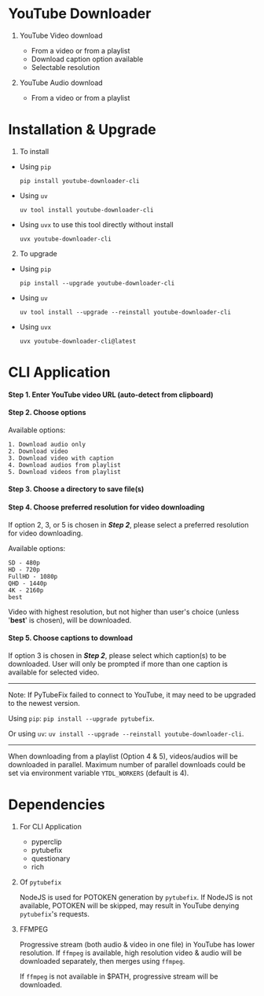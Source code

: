 # YouTube Downloader

1. YouTube Video download
   * From a video or from a playlist
   * Download caption option available
   * Selectable resolution

2. YouTube Audio download
   * From a video or from a playlist


# Installation & Upgrade
1. To install
* Using `pip`
   ```console
   pip install youtube-downloader-cli
   ```

* Using `uv`
   ```console
   uv tool install youtube-downloader-cli
   ```

* Using `uvx` to use this tool directly without install 
  ```console
  uvx youtube-downloader-cli
  ```

2. To upgrade
* Using `pip`
  ```console
  pip install --upgrade youtube-downloader-cli
  ```
* Using `uv`
  ```console
  uv tool install --upgrade --reinstall youtube-downloader-cli
  ```

* Using `uvx`
  ```console
  uvx youtube-downloader-cli@latest
  ```

# CLI Application

#### Step 1. Enter YouTube video URL (auto-detect from clipboard)

#### Step 2. Choose options

Available options:

    1. Download audio only 
    2. Download video 
    3. Download video with caption 
    4. Download audios from playlist
    5. Download videos from playlist

#### Step 3. Choose a directory to save file(s)

#### Step 4. Choose preferred resolution for video downloading

If option 2, 3, or 5 is chosen in ***Step 2***, please select a preferred resolution for video downloading.

Available options:

    SD - 480p
    HD - 720p
    FullHD - 1080p
    QHD - 1440p
    4K - 2160p
    best

Video with highest resolution, but not higher than user's choice (unless '**best**' is chosen), will be downloaded.

#### Step 5. Choose captions to download

If option 3 is chosen in ***Step 2***, please select which caption(s) to be downloaded. User will only be prompted if more than one caption is available for selected video.

---

Note: If PyTubeFix failed to connect to YouTube, it may need to be upgraded to the newest version.

Using `pip`: `pip install --upgrade pytubefix`.

Or using `uv`: `uv install --upgrade --reinstall youtube-downloader-cli`. 

---

When downloading from a playlist (Option 4 & 5), videos/audios will be downloaded in parallel. Maximum number of parallel downloads could be set via environment variable `YTDL_WORKERS` (default is 4). 

# Dependencies
1. For CLI Application
   * pyperclip
   * pytubefix
   * questionary
   * rich

2. Of `pytubefix`
   
   NodeJS is used for POTOKEN generation by `pytubefix`. If NodeJS is not available, POTOKEN will be skipped, may result in YouTube denying `pytubefix`'s requests.

3. FFMPEG
   
   Progressive stream (both audio & video in one file) in YouTube has lower resolution. If `ffmpeg` is available, high resolution video & audio will be downloaded separately, then merges using `ffmpeg`.

   If `ffmpeg` is not available in $PATH, progressive stream will be downloaded.
